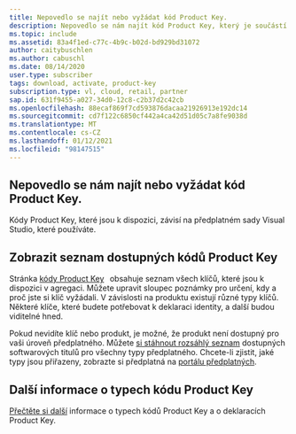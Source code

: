 ```yaml
---
title: Nepovedlo se najít nebo vyžádat kód Product Key.
description: Nepovedlo se nám najít kód Product Key, který je součástí předplatného sady Visual Studio, ani si ho vyžádat.
ms.topic: include
ms.assetid: 83a4f1ed-c77c-4b9c-b02d-bd929bd31072
author: caitybuschlen
ms.author: cabuschl
ms.date: 08/14/2020
user.type: subscriber
tags: download, activate, product-key
subscription.type: vl, cloud, retail, partner
sap.id: 631f9455-a027-34d0-12c8-c2b37d2c42cb
ms.openlocfilehash: 88ecaf869f7cd593876dacaa21926913e192dc14
ms.sourcegitcommit: cd7f122c6850cf442a4ca42d51d05c7a8fe9038d
ms.translationtype: MT
ms.contentlocale: cs-CZ
ms.lasthandoff: 01/12/2021
ms.locfileid: "98147515"
---
```

## <a name="im-unable-to-find-or-claim-a-product-key"></a>Nepovedlo se nám najít nebo vyžádat kód Product Key.

Kódy Product Key, které jsou k dispozici, závisí na předplatném sady Visual Studio, které používáte.  

## <a name="view-a-list-of-available-product-keys"></a>Zobrazit seznam dostupných kódů Product Key 

Stránka [kódy Product Key](https://my.visualstudio.com/productkeys)   obsahuje seznam všech klíčů, které jsou k dispozici v agregaci. Můžete upravit sloupec poznámky pro určení, kdy a proč jste si klíč vyžádali. V závislosti na produktu existují různé typy klíčů. Některé klíče, které budete potřebovat k deklaraci identity, a další budou viditelné hned. 

Pokud nevidíte klíč nebo produkt, je možné, že produkt není dostupný pro vaši úroveň předplatného. Můžete [si stáhnout rozsáhlý seznam](https://download.microsoft.com/download/1/5/4/15454442-CF17-47B9-A65D-DF84EF88511B/Visual_Studio_by_Subscription_Level.xlsx) dostupných softwarových titulů pro všechny typy předplatného. Chcete-li zjistit, jaké typy jsou přiřazeny, zobrazte si předplatná na [portálu předplatných](https://my.visualstudio.com/subscriptions).  

## <a name="more-information-on-product-key-types"></a>Další informace o typech kódu Product Key

[Přečtěte si další](https://docs.microsoft.com/visualstudio/subscriptions/find-keys) informace o typech kódů Product Key a o deklaracích Product Key.  